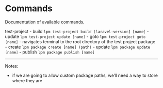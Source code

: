 # Commands
Documentation of available commands.

test-project
    - build `lpm test-project build [laravel-version] [name]`
    - update `lpm test-project update [name]`
    - goto `lpm test-project goto [name]`
        - navigates terminal to the root directory of the test project
package
    - create `lpm package create [name] (path)`
    - update `lpm package update [name]`
    - publish `lpm package publish [name]`


---

Notes:
- if we are going to allow custom package paths, we'll need a way to store where they are